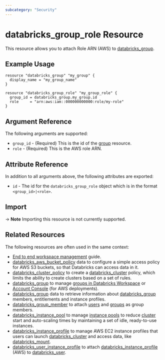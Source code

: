 ```yaml
---
subcategory: "Security"
---
```

# databricks_group_role Resource

This resource allows you to attach Role ARN (AWS) to [databricks_group](group.md).

## Example Usage

```hcl
resource "databricks_group" "my_group" {
  display_name = "my_group_name"
}

resource "databricks_group_role" "my_group_role" {
  group_id = databricks_group.my_group.id
  role     = "arn:aws:iam::000000000000:role/my-role"
}
```

## Argument Reference

The following arguments are supported:

* `group_id` - (Required) This is the id of the [group](group.md) resource.
* `role` - (Required) This is the AWS role ARN.

## Attribute Reference

In addition to all arguments above, the following attributes are exported:

* `id` - The id for the `databricks_group_role` object which is in the format `<group_id>|<role>`.

## Import

-> **Note** Importing this resource is not currently supported.

## Related Resources

The following resources are often used in the same context:

* [End to end workspace management](../guides/workspace-management.md) guide.
* [databricks_aws_bucket_policy](../data-sources/aws_bucket_policy.md) data to configure a simple access policy for AWS S3 buckets, so that Databricks can access data in it.
* [databricks_cluster_policy](cluster_policy.md) to create a [databricks_cluster](cluster.md) policy, which limits the ability to create clusters based on a set of rules.
* [databricks_group](group.md) to manage [groups in Databricks Workspace](https://docs.databricks.com/administration-guide/users-groups/groups.html) or [Account Console](https://accounts.cloud.databricks.com/) (for AWS deployments).
* [databricks_group](../data-sources/group.md) data to retrieve information about [databricks_group](group.md) members, entitlements and instance profiles.
* [databricks_group_member](group_member.md) to attach [users](user.md) and [groups](group.md) as group members.
* [databricks_instance_pool](instance_pool.md) to manage [instance pools](https://docs.databricks.com/clusters/instance-pools/index.html) to reduce [cluster](cluster.md) start and auto-scaling times by maintaining a set of idle, ready-to-use instances.
* [databricks_instance_profile](instance_profile.md) to manage AWS EC2 instance profiles that users can launch [databricks_cluster](cluster.md) and access data, like [databricks_mount](mount.md).
* [databricks_user_instance_profile](user_instance_profile.md) to attach [databricks_instance_profile](instance_profile.md) (AWS) to [databricks_user](user.md).
